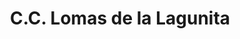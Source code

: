 ---
title: "C.C. Lomas de la Lagunita"
url: /caracas/c-c-lomas-de-la-lagunita/
shop: centro comercial
---